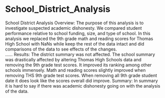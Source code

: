 # School_District_Analysis

School District Analysis
Overview:
The purpose of this analysis is to investigate suspected academic dishonesty. We compared student performance relative to school funding, size, and type of school.  In this analysis we replaced the 9th grade math and reading scores for Thomas High School with NaNs while keep the rest of the data intact and did comparisons of the data to see effects of the changes.  
……
Results:
The district summary was not affected. The school summary was drastically affected by altering Thomas High Schools data and removing the 9th grade test scores.  It improved its ranking among other schools immensely.  Math and reading scores slightly improved when removing THS 9th grade test scores. When removing all 9th grade student date it does look like the scores overall did improve.
Summary:
In summary it is hard to say if there was academic dishonesty going on with the analysis of the data. 
